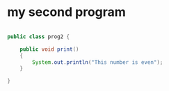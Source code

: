 # my second program

```java 

public class prog2 {

    public void print()
    {
        System.out.println("This number is even");
    }

}

```
